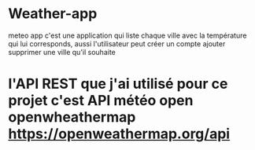 # Weather-app
meteo app c'est une application qui liste chaque ville avec la température qui lui corresponds, aussi l'utilisateur peut créer un compte ajouter supprimer une ville qu'il souhaite

# l'API REST que j'ai utilisé pour ce projet c'est API météo open openwheathermap https://openweathermap.org/api
